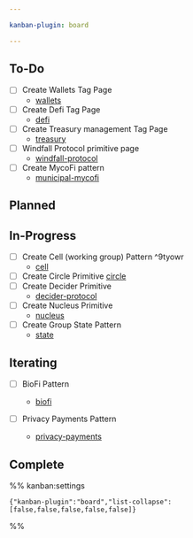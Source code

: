 ```yaml
---

kanban-plugin: board

---
```


## To-Do

- [ ] Create Wallets Tag Page
	- [wallets](tags/wallets.md)
- [ ] Create Defi Tag Page
	- [defi](tags/defi.md)
- [ ] Create Treasury management Tag Page
	- [treasury](tags/treasury.md)
- [ ] Windfall Protocol primitive page
	- [windfall-protocol](artifacts/primitives/windfall-protocol.md)
- [ ] Create MycoFi pattern
	- [municipal-mycofi](municipal-mycofi.md)


## Planned



## In-Progress

- [ ] Create Cell (working group) Pattern ^9tyowr
	- [cell](artifacts/patterns/cell.md)
- [ ] Create Circle Primitive [circle](circle.md)
- [ ] Create Decider Primitive 
	- [decider-protocol](artifacts/patterns/decider-protocol.md)
- [ ] Create Nucleus Primitive
	- [nucleus](notes/dao-primitives/implementation/patterns/collaboration-scale-patterns/nucleus.md)
- [ ] Create Group State Pattern
	- [state](notes/rpp/rpp-working-docs/state.md)


## Iterating

- [ ] BioFi Pattern
	
	- [biofi](biofi.md)
- [ ] Privacy Payments Pattern
	- [privacy-payments](privacy-payments.md)


## Complete





%% kanban:settings
```
{"kanban-plugin":"board","list-collapse":[false,false,false,false,false]}
```
%%